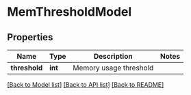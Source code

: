 # MemThresholdModel

## Properties
Name | Type | Description | Notes
------------ | ------------- | ------------- | -------------
**threshold** | **int** | Memory usage threshold | 

[[Back to Model list]](../README.md#documentation-for-models) [[Back to API list]](../README.md#documentation-for-api-endpoints) [[Back to README]](../README.md)


